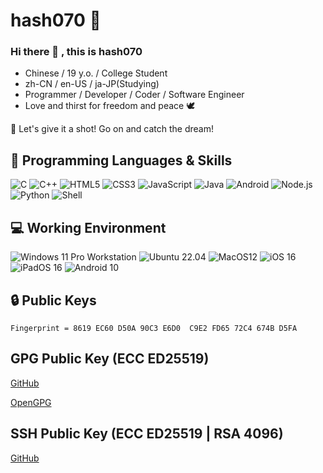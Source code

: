 # hash070 🔭

### Hi there 👋 , this is hash070

- Chinese / 19 y.o. / College Student
- zh-CN / en-US / ja-JP(Studying)
- Programmer / Developer / Coder / Software Engineer
- Love and thirst for freedom and peace 🕊️

💖 Let's give it a shot! Go on and catch the dream!

## 🌱 Programming Languages & Skills

![C](https://img.shields.io/badge/-C-a8b9cc?style=flat-square&logo=C&logoColor=fff)
![C++](https://img.shields.io/badge/-C%2b%2b-00599c?style=flat-square&logo=C%2b%2b&logoColor=fff)
![HTML5](https://img.shields.io/badge/-HTML5-e34f26?style=flat-square&logo=HTML5&logoColor=fff)
![CSS3](https://img.shields.io/badge/-CSS3-1572b6?style=flat-square&logo=CSS3&labelColor=1572b6)
![JavaScript](https://img.shields.io/badge/-JavaScript-f7df1e?style=flat-square&logo=JavaScript&labelColor=f7df1e&logoColor=000)
![Java](https://img.shields.io/badge/-Java-007396?style=flat-square&logo=Java&logoColor=fff)
![Android](https://img.shields.io/badge/-Android-3ddc84?style=flat-square&logo=android&logoColor=fff)
![Node.js](https://img.shields.io/badge/-Node.js-339933?style=flat-square&logo=Node.js&logoColor=fff)
![Python](https://img.shields.io/badge/-Python-3776ab?style=flat-square&logo=python&logoColor=fff)
![Shell](https://img.shields.io/badge/-Shell-4eaa25?style=flat-square&logo=gnu%20bash&logoColor=fff)

## 💻 Working Environment

![Windows 11 Pro Workstation](https://img.shields.io/badge/Windows%2011%20Pro%20Workstation-00adef?style=flat-square&logo=windows&logoColor=ffffff)
![Ubuntu 22.04](https://img.shields.io/badge/Ubuntu%2022.04-dd4814?style=flat-square&logo=ubuntu&logoColor=ffffff)
![MacOS12](https://img.shields.io/badge/MacOS%2012-000000?style=flat-square&logo=apple&logoColor=ffffff)
![iOS 16](https://img.shields.io/badge/iOS%2016-000000?style=flat-square&logo=apple&logoColor=ffffff)
![iPadOS 16](https://img.shields.io/badge/iPadOS%2016-000000?style=flat-square&logo=apple&logoColor=ffffff)
![Android 10](https://img.shields.io/badge/Android%2010-3ddc84?style=flat-square&logo=android&logoColor=ffffff)

## 🔒 Public Keys

```
Fingerprint = 8619 EC60 D50A 90C3 E6D0  C9E2 FD65 72C4 674B D5FA
```

## GPG Public Key (ECC ED25519)

[GitHub](https://github.com/hash070.gpg)

[OpenGPG](https://keys.openpgp.org/vks/v1/by-fingerprint/8619EC60D50A90C3E6D0C9E2FD6572C4674BD5FA)

## SSH Public Key (ECC ED25519 | RSA 4096)

[GitHub](https://github.com/hash070.keys)